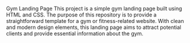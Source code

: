 Gym Landing Page
This project is a simple gym landing page built using HTML and CSS. The purpose of this repository is to provide a straightforward template for a gym or fitness-related website. With clean and modern design elements, this landing page aims to attract potential clients and provide essential information about the gym.

